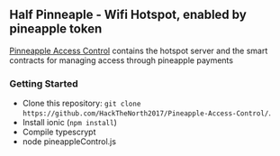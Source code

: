## Half Pinneaple - Wifi Hotspot, enabled by pineapple token

[Pinneapple Access Control](#) contains the hotspot server and the smart contracts for managing access through pineapple payments


### Getting Started
* Clone this repository: `git clone https://github.com/HackTheNorth2017/Pineapple-Access-Control/`.
* Install ionic (`npm install`)
* Compile typescrypt
* node pineappleControl.js

